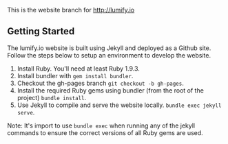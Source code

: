 This is the website branch for http://lumify.io

Getting Started
---------------
The lumify.io website is built using Jekyll and deployed as a Github site. Follow the steps below to setup an environment to develop the website.

1. Install Ruby. You'll need at least Ruby 1.9.3.
2. Install bundler with `gem install bundler`.
3. Checkout the gh-pages branch `git checkout -b gh-pages`.
4. Install the required Ruby gems using bundler (from the root of the project) `bundle install`.
5. Use Jekyll to compile and serve the website locally. `bundle exec jekyll serve`.

Note: It's import to use `bundle exec` when running any of the jekyll commands to ensure the correct versions of all Ruby gems are used.
